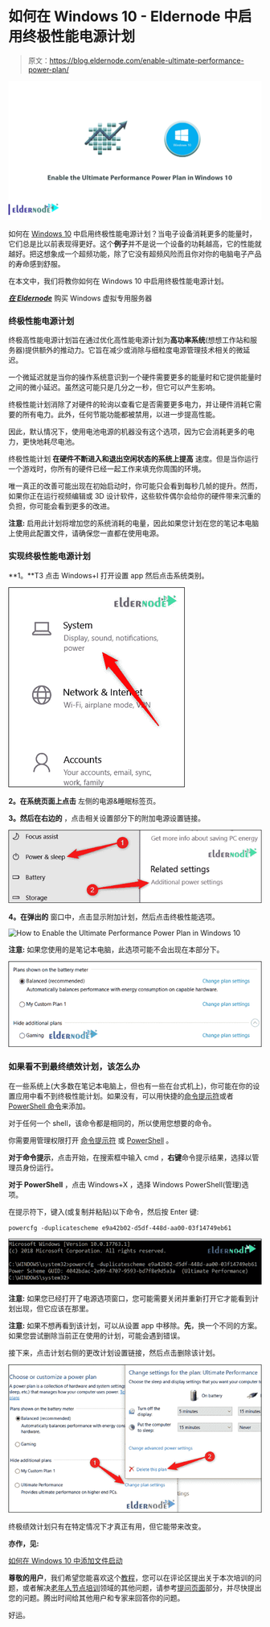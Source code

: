 # 如何在 Windows 10 - Eldernode 中启用终极性能电源计划

> 原文：<https://blog.eldernode.com/enable-ultimate-performance-power-plan/>

![How to Enable the Ultimate Performance Power Plan in Windows 10](img/c24c45ebcb22630ff9ab167cc4811d97.png)

如何在 [Windows 10](https://eldernode.com/tag/windows-10/) 中启用终极性能电源计划？当电子设备消耗更多的能量时，它们总是比以前表现得更好。这个**例子**并不是说一个设备的功耗越高，它的性能就越好。把这想象成一个超频功能，除了它没有超频风险而且你对你的电脑电子产品的寿命感到舒服。

在本文中，我们将教你如何在 Windows 10 中启用终极性能电源计划。

[***在 Eldernode***](https://eldernode.com/windows-vps/) 购买 Windows 虚拟专用服务器

### 终极性能电源计划

终极高性能电源计划旨在通过优化高性能电源计划为**高功率系统**(想想工作站和服务器)提供额外的推动力。它旨在减少或消除与细粒度电源管理技术相关的微延迟。

一个微延迟就是当你的操作系统意识到一个硬件需要更多的能量时和它提供能量时之间的微小延迟。虽然这可能只是几分之一秒，但它可以产生影响。

终极性能计划消除了对硬件的轮询以查看它是否需要更多电力，并让硬件消耗它需要的所有电力。此外，任何节能功能都被禁用，以进一步提高性能。

因此，默认情况下，使用电池电源的机器没有这个选项，因为它会消耗更多的电力，更快地耗尽电池。

终极性能计划 **在硬件不断进入和退出空闲状态的系统上提高** 速度。但是当你运行一个游戏时，你所有的硬件已经一起工作来填充你周围的环境。

唯一真正的改善可能出现在初始启动时，你可能只会看到每秒几帧的提升。然而，如果你正在运行视频编辑或 3D 设计软件，这些软件偶尔会给你的硬件带来沉重的负担，你可能会看到更多的改进。

**注意:** 启用此计划将增加您的系统消耗的电量，因此如果您计划在您的笔记本电脑上使用此配置文件，请确保您一直都在使用电源。

### 实现终极性能电源计划

**1。**T3 点击 Windows+I 打开设置 app 然后点击系统类别。

![How to Enable the Ultimate Performance Power Plan in Windows 10](img/51fb244ab7ce5152d3e76e246b433732.png)

**2。在系统页面上点击** 左侧的电源&睡眠标签页。

**3。然后在右边的** ，点击相关设置部分下的附加电源设置链接。

![How to Enable the Ultimate Performance Power Plan in Windows 10](img/1468c5ec167cff9d248e64d746d2e4d3.png)

**4。在弹出的** 窗口中，点击显示附加计划，然后点击终极性能选项。

![How to Enable the Ultimate Performance Power Plan in Windows 10](img/f9440d7646bd1ec7850a81b8561f342b.png)

**注意:** 如果您使用的是笔记本电脑，此选项可能不会出现在本部分下。

![How to Enable the Ultimate Performance Power Plan in Windows 10](img/a055c6f734cf7c8802689fa9a3be1034.png)

### 如果看不到最终绩效计划，该怎么办

在一些系统上(大多数在笔记本电脑上，但也有一些在台式机上)，你可能在你的设置应用中看不到终极性能计划。如果没有，可以用快捷的[命令提示符](https://eldernode.com/tag/command-prompt/)或者 [PowerShell 命令](http://eldernode.com/tag/powershell-commands/)来添加。

对于任何一个 shell，该命令都是相同的，所以使用您想要的命令。

你需要用管理权限打开 [命令提示符](https://en.wikipedia.org/wiki/Cmd.exe) 或 [PowerShell](https://docs.microsoft.com/en-us/powershell/scripting/overview) 。

**对于命令提示**，点击开始，在搜索框中输入 cmd ，**右键**命令提示结果，选择以管理员身份运行。

**对于 PowerShell** ，点击 Windows+X ，选择 Windows PowerShell(管理)选项。

在提示符下，键入(或复制并粘贴)以下命令，然后按 Enter 键:

```
powercfg -duplicatescheme e9a42b02-d5df-448d-aa00-03f14749eb61
```

![How to Enable the Ultimate Performance Power Plan in Windows 10](img/b1260c29208c8db4c907cbe6b0c1a5e0.png)

**注意:** 如果您已经打开了电源选项窗口，您可能需要关闭并重新打开它才能看到计划出现，但它应该在那里。

**注意:** 如果不想再看到该计划，可以从设置 app 中移除。**先**，换一个不同的方案。如果您尝试删除当前正在使用的计划，可能会遇到错误。

接下来，点击计划右侧的更改计划设置链接，然后点击删除该计划。

![How to Enable the Ultimate Performance Power Plan in Windows 10](img/3e3f5fee96692ee07ee83830e6b94462.png)

终极绩效计划只有在特定情况下才真正有用，但它能带来改变。

**亦作，见:**

[如何在 Windows 10 中添加文件启动](https://eldernode.com/add-files-to-startup/)

**尊敬的用户**，我们希望您能喜欢这个[教程](https://eldernode.com/category/tutorial/)，您可以在评论区提出关于本次培训的问题，或者解决[老年人节点培训](https://eldernode.com/blog/)领域的其他问题，请参考[提问页面](https://eldernode.com/ask)部分，并尽快提出您的问题。腾出时间给其他用户和专家来回答你的问题。

好运。